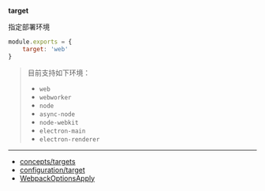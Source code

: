 __target__

指定部署环境

```js
module.exports = {
    target: 'web'
}
```

> 目前支持如下环境：
> - `web`
> - `webworker`
> - `node`
> - `async-node`
> - `node-webkit`
> - `electron-main`
> - `electron-renderer`

---

- [concepts/targets](https://webpack.js.org/concepts/targets/)
- [configuration/target](https://webpack.js.org/configuration/target/)
- [WebpackOptionsApply](https://github.com/webpack/webpack/blob/v2.5.1/lib/WebpackOptionsApply.js#L70-L185)
